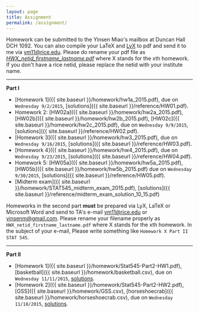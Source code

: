 ```yaml
---
layout: page
title: Assignment
permalink: /assignment/
---
```


Homework can be submitted to the Yinsen Miao's mailbox at Duncan Hall DCH 1092. You can  also compile your  LaTeX and [LyX](http://www.lyx.org/) to pdf and send it to me via <ym11@rice.edu>. Please do rename your pdf file as [*HWX_netid_firstname_lastname.pdf*]() where X stands for the xth homework. If you don't have a rice netid, please replace the netid with your institute name.

--------------------

**Part I**

- [Homework 1]({{ site.baseurl }}/homework/hw1a_2015.pdf), due on `Wednesday 9/2/2015`, [solutions]({{ site.baseurl }}/reference/HW01.pdf).
- Homework 2: [HW02a]({{ site.baseurl }}/homework/hw2a_2015.pdf), [HW02b]({{ site.baseurl }}/homework/hw2b_2015.pdf), [HW02c]({{ site.baseurl }}/homework/hw2c_2015.pdf), due on `Wednesday 9/9/2015`, [solutions]({{ site.baseurl }}/reference/HW02.pdf).
- [Homework 3]({{ site.baseurl }}/homework/hw3_2015.pdf), due on `Wednesday 9/16/2015`, [solutions]({{ site.baseurl }}/reference/HW03.pdf).
- [Homework 4]({{ site.baseurl }}/homework/hw4_2015.pdf), due on `Wednesday 9/23/2015`, [solutions]({{ site.baseurl }}/reference/HW04.pdf).
- Homework 5: [HW05a]({{ site.baseurl }}/homework/hw5a_2015.pdf), [HW05b]({{ site.baseurl }}/homework/hw5b_2015.pdf) due on `Wednesday 9/30/2015`, [solutions]({{ site.baseurl }}/reference/HW05.pdf).
- [Midterm exam]({{ site.baseurl }}/homework/STAT545_midterm_exam_2015.pdf), [solutions]({{ site.baseurl }}/reference/midterm_exam_solution_10_15.pdf)


Homeworks in the second part **must** be prepared via LyX, LaTeX or Microsoft Word and send to TA's e-mail <ym11@rice.edu> or <yinsenm@gmail.com>. Please rename your filename properly as `HWX_netid_firstname_lastname.pdf` where X stands for the xth homework. In the subject of your e-mail, Please write something like `Homework X Part II STAT 545`.  

--------------------

**Part II**

- [Homework 1]({{ site.baseurl }}/homework/Stat545-Part2-HW1.pdf), [basketball]({{ site.baseurl }}/homework/basketball.csv), due on `Wednesday 11/11/2015`, [solutions]().
- [Homework 2]({{ site.baseurl }}/homework/Stat545-Part2-HW2.pdf), [GSS]({{ site.baseurl }}/homework/GSS.csv), [horseshoecrab]({{ site.baseurl }}/homework/horseshoecrab.csv), due on `Wednesday 11/18/2015`, [solutions]().